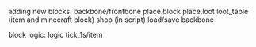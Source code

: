 adding new blocks:
backbone/frontbone
place.block
place.loot
loot_table (item and minecraft block)
shop (in script)
load/save backbone

block logic:
logic
tick_1s/item